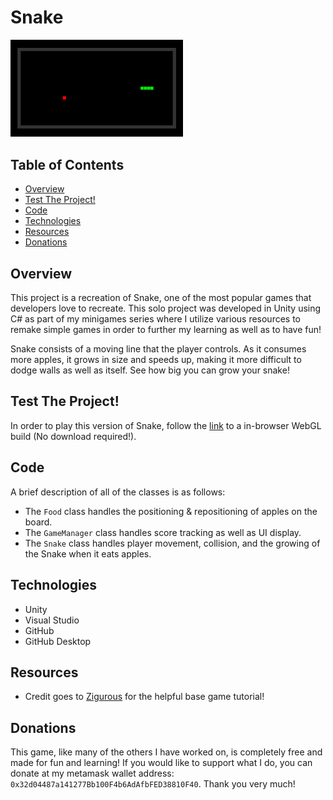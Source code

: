 # Snake
<img width="276.48" height="155.52" src="https://github.com/SergeiBak/PersonalWebsite/blob/master/images/Snake.png?raw=true">

## Table of Contents
* [Overview](#Overview)
* [Test The Project!](#test-the-project)
* [Code](#Code)
* [Technologies](#Technologies)
* [Resources](#Resources)
* [Donations](#Donations)

## Overview
This project is a recreation of Snake, one of the most popular games that developers love to recreate. This solo project was developed in Unity using C# as part of my minigames series where I utilize various resources to remake simple games in order to further my learning as well as to have fun!   

Snake consists of a moving line that the player controls. As it consumes more apples, it grows in size and speeds up, making it more difficult to dodge walls as well as itself. See how big you can grow your snake!

## Test The Project!
In order to play this version of Snake, follow the [link](https://sergeibak.github.io/PersonalWebsite/Snake.html) to a in-browser WebGL build (No download required!).

## Code
A brief description of all of the classes is as follows:
- The `Food` class handles the positioning & repositioning of apples on the board.
- The `GameManager` class handles score tracking as well as UI display.
- The `Snake` class handles player movement, collision, and the growing of the Snake when it eats apples.

## Technologies
- Unity
- Visual Studio
- GitHub
- GitHub Desktop

## Resources
- Credit goes to [Zigurous](https://www.youtube.com/channel/UCyaKsKqYTghxgAqywfefAzg) for the helpful base game tutorial!

## Donations
This game, like many of the others I have worked on, is completely free and made for fun and learning! If you would like to support what I do, you can donate at my metamask wallet address: ```0x32d04487a141277Bb100F4b6AdAfbFED38810F40```. Thank you very much!
